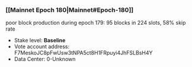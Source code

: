 ### [[Mainnet Epoch 180|Mainnet#Epoch-180]]
poor block production during epoch 179: 95 blocks in 224 slots, 58% skip rate 
* Stake level: **Baseline** 
* Vote account address: F7MeskoJC8pFwUsw3tNPA5ct8H1FRpuyi4JhFSLBsH4Y
* Data Center: 0-Unknown